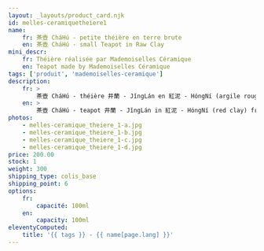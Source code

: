 ```yaml
---
layout: _layouts/product_card.njk
id: melles-ceramiquetheiere1
name:
    fr: 茶壺 CháHú - petite théière en terre brute
    en: 茶壺 CháHú - small Teapot in Raw Clay
mini_descr:
    fr: Théière réalisée par Mademoiselles Céramique
    en: Teapot made by Mademoiselles Céramique
tags: ['produit', 'mademoiselles-ceramique']
description: 
    fr: >
        茶壺 CháHú - théière 井蘭 - JǐngLán en 紅泥 - HóngNí (argile rouge) de Yixing, tournée à la main à Montpellier. Pièce unique.
    en: >
        茶壺 CháHú - teapot 井蘭 - JǐngLán in 紅泥 - HóngNí (red clay) from Yixing, hand-thrown in Montpellier. Unique piece.
photos:
    - melles-ceramique_theiere_1-a.jpg
    - melles-ceramique_theiere_1-b.jpg
    - melles-ceramique_theiere_1-c.jpg
    - melles-ceramique_theiere_1-d.jpg
price: 200.00
stock: 1
weight: 300
shipping_type: colis_base
shipping_point: 6
options:
    fr:
        capacité: 100ml
    en:
        capacity: 100ml
eleventyComputed:
    title: '{{ tags }} - {{ name[page.lang] }}'
---
```

